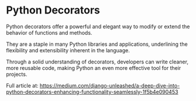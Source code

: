 # Python Decorators

Python decorators offer a powerful and elegant way to modify or extend the behavior of functions and methods. 

They are a staple in many Python libraries and applications, underlining the flexibility and extensibility inherent in the language. 

Through a solid understanding of decorators, developers can write cleaner, more reusable code, making Python an even more effective tool for their projects.

Full article at: https://medium.com/django-unleashed/a-deep-dive-into-python-decorators-enhancing-functionality-seamlessly-1f5b4e090453

